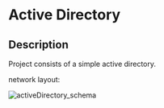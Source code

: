 <h1>Active Directory</h1>

<h2>Description</h2>
Project consists of a simple active directory. 
<br />

<p align="center"  ></p>
 network layout: <br/>
 
![activeDirectory_schema](https://github.com/TenteNsenga1/ActiveDirectoryLab/assets/75053398/550c7577-ccf8-4b88-b75c-a29c5306eca0)
